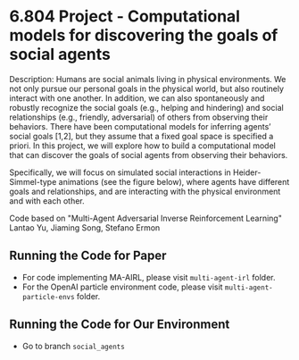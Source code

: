 # 6.804 Project - Computational models for discovering the goals of social agents

Description: Humans are social animals living in physical environments. We not only pursue our personal goals in the physical world, but also routinely interact with one another. In addition, we can also spontaneously and robustly recognize the social goals (e.g., helping and hindering) and social relationships (e.g., friendly, adversarial) of others from observing their behaviors. There have been computational models for inferring agents’ social goals [1,2], but they assume that a fixed goal space is specified a priori. In this project, we will explore how to build a computational model that can discover the goals of social agents from observing their behaviors.

Specifically, we will focus on simulated social interactions in Heider-Simmel-type animations (see the figure below), where agents have different goals and relationships, and are interacting with the physical environment and with each other.

Code based on "Multi-Agent Adversarial Inverse Reinforcement Learning" 
Lantao Yu, Jiaming Song, Stefano Ermon<br>

## Running the Code for Paper 
- For code implementing MA-AIRL, please visit `multi-agent-irl` folder.
- For the OpenAI particle environment code, please visit `multi-agent-particle-envs` folder.

## Running the Code for Our Environment 
- Go to branch `social_agents`

